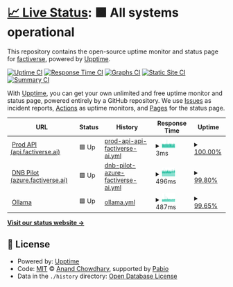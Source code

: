 # [📈 Live Status](https://factiverse.github.io/upptime): <!--live status--> **🟩 All systems operational**

This repository contains the open-source uptime monitor and status page for [factiverse](https://factiverse.github.io/upptime), powered by [Upptime](https://github.com/upptime/upptime).

[![Uptime CI](https://github.com/factiverse/upptime/workflows/Uptime%20CI/badge.svg)](https://github.com/factiverse/upptime/actions?query=workflow%3A%22Uptime+CI%22)
[![Response Time CI](https://github.com/factiverse/upptime/workflows/Response%20Time%20CI/badge.svg)](https://github.com/factiverse/upptime/actions?query=workflow%3A%22Response+Time+CI%22)
[![Graphs CI](https://github.com/factiverse/upptime/workflows/Graphs%20CI/badge.svg)](https://github.com/factiverse/upptime/actions?query=workflow%3A%22Graphs+CI%22)
[![Static Site CI](https://github.com/factiverse/upptime/workflows/Static%20Site%20CI/badge.svg)](https://github.com/factiverse/upptime/actions?query=workflow%3A%22Static+Site+CI%22)
[![Summary CI](https://github.com/factiverse/upptime/workflows/Summary%20CI/badge.svg)](https://github.com/factiverse/upptime/actions?query=workflow%3A%22Summary+CI%22)

With [Upptime](https://upptime.js.org), you can get your own unlimited and free uptime monitor and status page, powered entirely by a GitHub repository. We use [Issues](https://github.com/factiverse/upptime/issues) as incident reports, [Actions](https://github.com/factiverse/upptime/actions) as uptime monitors, and [Pages](https://factiverse.github.io/upptime) for the status page.

<!--start: status pages-->
<!-- This summary is generated by Upptime (https://github.com/upptime/upptime) -->
<!-- Do not edit this manually, your changes will be overwritten -->
<!-- prettier-ignore -->
| URL | Status | History | Response Time | Uptime |
| --- | ------ | ------- | ------------- | ------ |
| <img alt="" src="https://icons.duckduckgo.com/ip3/null.ico" height="13"> [Prod API (api.factiverse.ai)](api.factiverse.ai) | 🟩 Up | [prod-api-api-factiverse-ai.yml](https://github.com/factiverse/upptime/commits/HEAD/history/prod-api-api-factiverse-ai.yml) | <details><summary><img alt="Response time graph" src="./graphs/prod-api-api-factiverse-ai/response-time-week.png" height="20"> 3ms</summary><br><a href="https://factiverse.github.io/upptime/history/prod-api-api-factiverse-ai"><img alt="Response time 3" src="https://img.shields.io/endpoint?url=https%3A%2F%2Fraw.githubusercontent.com%2Ffactiverse%2Fupptime%2FHEAD%2Fapi%2Fprod-api-api-factiverse-ai%2Fresponse-time.json"></a><br><a href="https://factiverse.github.io/upptime/history/prod-api-api-factiverse-ai"><img alt="24-hour response time 3" src="https://img.shields.io/endpoint?url=https%3A%2F%2Fraw.githubusercontent.com%2Ffactiverse%2Fupptime%2FHEAD%2Fapi%2Fprod-api-api-factiverse-ai%2Fresponse-time-day.json"></a><br><a href="https://factiverse.github.io/upptime/history/prod-api-api-factiverse-ai"><img alt="7-day response time 3" src="https://img.shields.io/endpoint?url=https%3A%2F%2Fraw.githubusercontent.com%2Ffactiverse%2Fupptime%2FHEAD%2Fapi%2Fprod-api-api-factiverse-ai%2Fresponse-time-week.json"></a><br><a href="https://factiverse.github.io/upptime/history/prod-api-api-factiverse-ai"><img alt="30-day response time 3" src="https://img.shields.io/endpoint?url=https%3A%2F%2Fraw.githubusercontent.com%2Ffactiverse%2Fupptime%2FHEAD%2Fapi%2Fprod-api-api-factiverse-ai%2Fresponse-time-month.json"></a><br><a href="https://factiverse.github.io/upptime/history/prod-api-api-factiverse-ai"><img alt="1-year response time 3" src="https://img.shields.io/endpoint?url=https%3A%2F%2Fraw.githubusercontent.com%2Ffactiverse%2Fupptime%2FHEAD%2Fapi%2Fprod-api-api-factiverse-ai%2Fresponse-time-year.json"></a></details> | <details><summary><a href="https://factiverse.github.io/upptime/history/prod-api-api-factiverse-ai">100.00%</a></summary><a href="https://factiverse.github.io/upptime/history/prod-api-api-factiverse-ai"><img alt="All-time uptime 100.00%" src="https://img.shields.io/endpoint?url=https%3A%2F%2Fraw.githubusercontent.com%2Ffactiverse%2Fupptime%2FHEAD%2Fapi%2Fprod-api-api-factiverse-ai%2Fuptime.json"></a><br><a href="https://factiverse.github.io/upptime/history/prod-api-api-factiverse-ai"><img alt="24-hour uptime 100.00%" src="https://img.shields.io/endpoint?url=https%3A%2F%2Fraw.githubusercontent.com%2Ffactiverse%2Fupptime%2FHEAD%2Fapi%2Fprod-api-api-factiverse-ai%2Fuptime-day.json"></a><br><a href="https://factiverse.github.io/upptime/history/prod-api-api-factiverse-ai"><img alt="7-day uptime 100.00%" src="https://img.shields.io/endpoint?url=https%3A%2F%2Fraw.githubusercontent.com%2Ffactiverse%2Fupptime%2FHEAD%2Fapi%2Fprod-api-api-factiverse-ai%2Fuptime-week.json"></a><br><a href="https://factiverse.github.io/upptime/history/prod-api-api-factiverse-ai"><img alt="30-day uptime 100.00%" src="https://img.shields.io/endpoint?url=https%3A%2F%2Fraw.githubusercontent.com%2Ffactiverse%2Fupptime%2FHEAD%2Fapi%2Fprod-api-api-factiverse-ai%2Fuptime-month.json"></a><br><a href="https://factiverse.github.io/upptime/history/prod-api-api-factiverse-ai"><img alt="1-year uptime 100.00%" src="https://img.shields.io/endpoint?url=https%3A%2F%2Fraw.githubusercontent.com%2Ffactiverse%2Fupptime%2FHEAD%2Fapi%2Fprod-api-api-factiverse-ai%2Fuptime-year.json"></a></details>
| <img alt="" src="https://icons.duckduckgo.com/ip3/azure.factiverse.ai.ico" height="13"> [DNB Pilot (azure.factiverse.ai)](https://azure.factiverse.ai/v1/docs) | 🟩 Up | [dnb-pilot-azure-factiverse-ai.yml](https://github.com/factiverse/upptime/commits/HEAD/history/dnb-pilot-azure-factiverse-ai.yml) | <details><summary><img alt="Response time graph" src="./graphs/dnb-pilot-azure-factiverse-ai/response-time-week.png" height="20"> 496ms</summary><br><a href="https://factiverse.github.io/upptime/history/dnb-pilot-azure-factiverse-ai"><img alt="Response time 522" src="https://img.shields.io/endpoint?url=https%3A%2F%2Fraw.githubusercontent.com%2Ffactiverse%2Fupptime%2FHEAD%2Fapi%2Fdnb-pilot-azure-factiverse-ai%2Fresponse-time.json"></a><br><a href="https://factiverse.github.io/upptime/history/dnb-pilot-azure-factiverse-ai"><img alt="24-hour response time 529" src="https://img.shields.io/endpoint?url=https%3A%2F%2Fraw.githubusercontent.com%2Ffactiverse%2Fupptime%2FHEAD%2Fapi%2Fdnb-pilot-azure-factiverse-ai%2Fresponse-time-day.json"></a><br><a href="https://factiverse.github.io/upptime/history/dnb-pilot-azure-factiverse-ai"><img alt="7-day response time 496" src="https://img.shields.io/endpoint?url=https%3A%2F%2Fraw.githubusercontent.com%2Ffactiverse%2Fupptime%2FHEAD%2Fapi%2Fdnb-pilot-azure-factiverse-ai%2Fresponse-time-week.json"></a><br><a href="https://factiverse.github.io/upptime/history/dnb-pilot-azure-factiverse-ai"><img alt="30-day response time 506" src="https://img.shields.io/endpoint?url=https%3A%2F%2Fraw.githubusercontent.com%2Ffactiverse%2Fupptime%2FHEAD%2Fapi%2Fdnb-pilot-azure-factiverse-ai%2Fresponse-time-month.json"></a><br><a href="https://factiverse.github.io/upptime/history/dnb-pilot-azure-factiverse-ai"><img alt="1-year response time 522" src="https://img.shields.io/endpoint?url=https%3A%2F%2Fraw.githubusercontent.com%2Ffactiverse%2Fupptime%2FHEAD%2Fapi%2Fdnb-pilot-azure-factiverse-ai%2Fresponse-time-year.json"></a></details> | <details><summary><a href="https://factiverse.github.io/upptime/history/dnb-pilot-azure-factiverse-ai">99.80%</a></summary><a href="https://factiverse.github.io/upptime/history/dnb-pilot-azure-factiverse-ai"><img alt="All-time uptime 99.60%" src="https://img.shields.io/endpoint?url=https%3A%2F%2Fraw.githubusercontent.com%2Ffactiverse%2Fupptime%2FHEAD%2Fapi%2Fdnb-pilot-azure-factiverse-ai%2Fuptime.json"></a><br><a href="https://factiverse.github.io/upptime/history/dnb-pilot-azure-factiverse-ai"><img alt="24-hour uptime 100.00%" src="https://img.shields.io/endpoint?url=https%3A%2F%2Fraw.githubusercontent.com%2Ffactiverse%2Fupptime%2FHEAD%2Fapi%2Fdnb-pilot-azure-factiverse-ai%2Fuptime-day.json"></a><br><a href="https://factiverse.github.io/upptime/history/dnb-pilot-azure-factiverse-ai"><img alt="7-day uptime 99.80%" src="https://img.shields.io/endpoint?url=https%3A%2F%2Fraw.githubusercontent.com%2Ffactiverse%2Fupptime%2FHEAD%2Fapi%2Fdnb-pilot-azure-factiverse-ai%2Fuptime-week.json"></a><br><a href="https://factiverse.github.io/upptime/history/dnb-pilot-azure-factiverse-ai"><img alt="30-day uptime 99.96%" src="https://img.shields.io/endpoint?url=https%3A%2F%2Fraw.githubusercontent.com%2Ffactiverse%2Fupptime%2FHEAD%2Fapi%2Fdnb-pilot-azure-factiverse-ai%2Fuptime-month.json"></a><br><a href="https://factiverse.github.io/upptime/history/dnb-pilot-azure-factiverse-ai"><img alt="1-year uptime 99.60%" src="https://img.shields.io/endpoint?url=https%3A%2F%2Fraw.githubusercontent.com%2Ffactiverse%2Fupptime%2FHEAD%2Fapi%2Fdnb-pilot-azure-factiverse-ai%2Fuptime-year.json"></a></details>
| <img alt="" src="https://icons.duckduckgo.com/ip3/ollama.factiverse.ai.ico" height="13"> [Ollama](https://ollama.factiverse.ai) | 🟩 Up | [ollama.yml](https://github.com/factiverse/upptime/commits/HEAD/history/ollama.yml) | <details><summary><img alt="Response time graph" src="./graphs/ollama/response-time-week.png" height="20"> 487ms</summary><br><a href="https://factiverse.github.io/upptime/history/ollama"><img alt="Response time 505" src="https://img.shields.io/endpoint?url=https%3A%2F%2Fraw.githubusercontent.com%2Ffactiverse%2Fupptime%2FHEAD%2Fapi%2Follama%2Fresponse-time.json"></a><br><a href="https://factiverse.github.io/upptime/history/ollama"><img alt="24-hour response time 516" src="https://img.shields.io/endpoint?url=https%3A%2F%2Fraw.githubusercontent.com%2Ffactiverse%2Fupptime%2FHEAD%2Fapi%2Follama%2Fresponse-time-day.json"></a><br><a href="https://factiverse.github.io/upptime/history/ollama"><img alt="7-day response time 487" src="https://img.shields.io/endpoint?url=https%3A%2F%2Fraw.githubusercontent.com%2Ffactiverse%2Fupptime%2FHEAD%2Fapi%2Follama%2Fresponse-time-week.json"></a><br><a href="https://factiverse.github.io/upptime/history/ollama"><img alt="30-day response time 498" src="https://img.shields.io/endpoint?url=https%3A%2F%2Fraw.githubusercontent.com%2Ffactiverse%2Fupptime%2FHEAD%2Fapi%2Follama%2Fresponse-time-month.json"></a><br><a href="https://factiverse.github.io/upptime/history/ollama"><img alt="1-year response time 505" src="https://img.shields.io/endpoint?url=https%3A%2F%2Fraw.githubusercontent.com%2Ffactiverse%2Fupptime%2FHEAD%2Fapi%2Follama%2Fresponse-time-year.json"></a></details> | <details><summary><a href="https://factiverse.github.io/upptime/history/ollama">99.65%</a></summary><a href="https://factiverse.github.io/upptime/history/ollama"><img alt="All-time uptime 99.95%" src="https://img.shields.io/endpoint?url=https%3A%2F%2Fraw.githubusercontent.com%2Ffactiverse%2Fupptime%2FHEAD%2Fapi%2Follama%2Fuptime.json"></a><br><a href="https://factiverse.github.io/upptime/history/ollama"><img alt="24-hour uptime 100.00%" src="https://img.shields.io/endpoint?url=https%3A%2F%2Fraw.githubusercontent.com%2Ffactiverse%2Fupptime%2FHEAD%2Fapi%2Follama%2Fuptime-day.json"></a><br><a href="https://factiverse.github.io/upptime/history/ollama"><img alt="7-day uptime 99.65%" src="https://img.shields.io/endpoint?url=https%3A%2F%2Fraw.githubusercontent.com%2Ffactiverse%2Fupptime%2FHEAD%2Fapi%2Follama%2Fuptime-week.json"></a><br><a href="https://factiverse.github.io/upptime/history/ollama"><img alt="30-day uptime 99.92%" src="https://img.shields.io/endpoint?url=https%3A%2F%2Fraw.githubusercontent.com%2Ffactiverse%2Fupptime%2FHEAD%2Fapi%2Follama%2Fuptime-month.json"></a><br><a href="https://factiverse.github.io/upptime/history/ollama"><img alt="1-year uptime 99.95%" src="https://img.shields.io/endpoint?url=https%3A%2F%2Fraw.githubusercontent.com%2Ffactiverse%2Fupptime%2FHEAD%2Fapi%2Follama%2Fuptime-year.json"></a></details>

<!--end: status pages-->

[**Visit our status website →**](https://factiverse.github.io/upptime)

## 📄 License

- Powered by: [Upptime](https://github.com/upptime/upptime)
- Code: [MIT](./LICENSE) © [Anand Chowdhary](https://anandchowdhary.com), supported by [Pabio](https://pabio.com)
- Data in the `./history` directory: [Open Database License](https://opendatacommons.org/licenses/odbl/1-0/)

